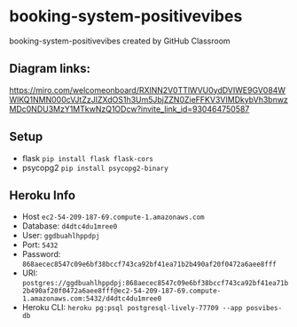 # booking-system-positivevibes
booking-system-positivevibes created by GitHub Classroom

## Diagram links:
https://miro.com/welcomeonboard/RXlNN2V0TTlWVU0ydDVIWE9GV084WWlKQ1NMN000cVJtZzJIZXdOS1h3Um5JbjZZN0ZieFFKV3VIMDkybVh3bnwzMDc0NDU3MzY1MTkwNzQ1ODcw?invite_link_id=930464750587

## Setup
- flask `pip install flask flask-cors`
- psycopg2 `pip install psycopg2-binary`

## Heroku Info
- Host `ec2-54-209-187-69.compute-1.amazonaws.com`
- Database: `d4dtc4du1mree0`
- User: `ggdbuahlhppdpj`
- Port: `5432`
- Password: `868aecec8547c09e6bf38bccf743ca92bf41ea71b2b490af20f0472a6aee8fff`
- URI: `postgres://ggdbuahlhppdpj:868aecec8547c09e6bf38bccf743ca92bf41ea71b2b490af20f0472a6aee8fff@ec2-54-209-187-69.compute-1.amazonaws.com:5432/d4dtc4du1mree0`
- Heroku CLI: `heroku pg:psql postgresql-lively-77709 --app posvibes-db`
